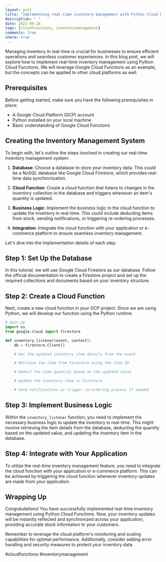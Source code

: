 ```yaml
---
layout: post
title: "Implementing real-time inventory management with Python Cloud Functions"
description: " "
date: 2023-09-26
tags: [cloudfunctions, inventorymanagement]
comments: true
share: true
---
```


Managing inventory in real-time is crucial for businesses to ensure efficient operations and seamless customer experiences. In this blog post, we will explore how to implement real-time inventory management using Python Cloud Functions. We will leverage Google Cloud Functions as an example, but the concepts can be applied to other cloud platforms as well.

## Prerequisites

Before getting started, make sure you have the following prerequisites in place:

- A Google Cloud Platform (GCP) account
- Python installed on your local machine
- Basic understanding of Google Cloud Functions

## Creating the Inventory Management System

To begin with, let's outline the steps involved in creating our real-time inventory management system:

1. **Database**: Choose a database to store your inventory data. This could be a NoSQL database like Google Cloud Firestore, which provides real-time data synchronization.

2. **Cloud Function**: Create a cloud function that listens to changes in the inventory collection in the database and triggers whenever an item's quantity is updated.

3. **Business Logic**: Implement the business logic in the cloud function to update the inventory in real-time. This could include deducting items from stock, sending notifications, or triggering re-ordering processes.

4. **Integration**: Integrate the cloud function with your application or e-commerce platform to ensure seamless inventory management.

Let's dive into the implementation details of each step.

## Step 1: Set Up the Database

In this tutorial, we will use Google Cloud Firestore as our database. Follow the official documentation to create a Firestore project and set up the required collections and documents based on your inventory structure.

## Step 2: Create a Cloud Function

Next, create a new cloud function in your GCP project. Since we are using Python, we will develop our function using the Python runtime.

```python
# main.py
import os
from google.cloud import firestore

def inventory_listener(event, context):
    db = firestore.Client()

    # Get the updated inventory item details from the event

    # Retrieve the item from Firestore using the item ID

    # Deduct the item quantity based on the updated value

    # Update the inventory item in Firestore

    # Send notifications or trigger re-ordering process if needed
```

## Step 3: Implement Business Logic

Within the `inventory_listener` function, you need to implement the necessary business logic to update the inventory in real-time. This might involve retrieving the item details from the database, deducting the quantity based on the updated value, and updating the inventory item in the database.

## Step 4: Integrate with Your Application

To utilize the real-time inventory management feature, you need to integrate the cloud function with your application or e-commerce platform. This can be achieved by triggering the cloud function whenever inventory updates are made from your application.

## Wrapping Up

Congratulations! You have successfully implemented real-time inventory management using Python Cloud Functions. Now, your inventory updates will be instantly reflected and synchronized across your application, providing accurate stock information to your customers.

Remember to leverage the cloud platform's monitoring and scaling capabilities for optimal performance. Additionally, consider adding error handling and security measures to protect your inventory data.

#cloudfunctions #inventorymanagement